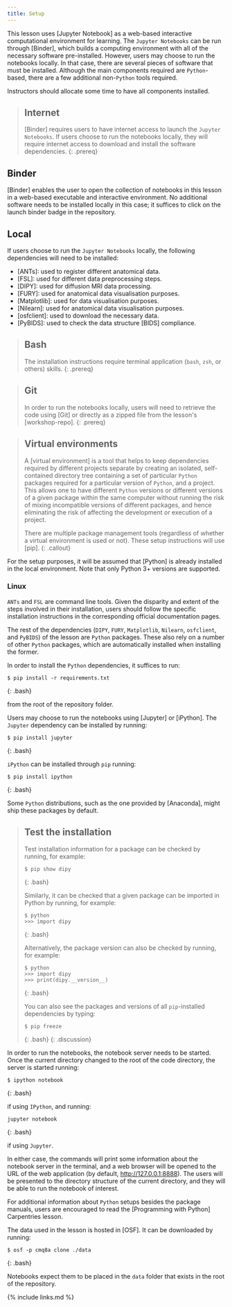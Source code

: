 ```yaml
---
title: Setup
---
```


This lesson uses [Jupyter Notebook] as a web-based interactive computational
environment for learning. The `Jupyter Notebooks` can be run through [Binder],
which builds a computing environment with all of the necessary software
pre-installed. However, users may choose to run the notebooks locally. In that
case, there are several pieces of software that must be installed. Although the
main components required are `Python`-based, there are a few additional
non-`Python` tools required.

Instructors should allocate some time to have all components installed.

> ## Internet
> [Binder] requires users to have internet access to launch the `Jupyter`
> `Notebooks`. If users choose to run the notebooks locally, they will require
> internet access to download and install the software dependencies.
{: .prereq}

## Binder

[Binder] enables the user to open the collection of notebooks in this lesson in
a web-based executable and interactive environment. No additional software needs
to be installed locally in this case; it suffices to click on the
</kbd>launch binder</kbd> badge in the repository.

## Local

If users choose to run the `Jupyter Notebooks` locally, the following
dependencies will need to be installed:

- [ANTs]: used to register different anatomical data.
- [FSL]: used for different data preprocessing steps.
- [DIPY]: used for diffusion MRI data processing.
- [FURY]: used for anatomical data visualisation purposes.
- [Matplotlib]: used for data visualisation purposes.
- [Nilearn]: used for anatomical data visualisation purposes.
- [osfclient]: used to download the necessary data.
- [PyBIDS]: used to check the data structure [BIDS] compliance.

> ## Bash
>
> The installation instructions require terminal application (`bash`, `zsh`, or
> others) skills.
{: .prereq}

> ## Git
> In order to run the notebooks locally, users will need to retrieve the code
> using [Git] or directly as a zipped file from the lesson's [workshop-repo].
{: .prereq}

> ## Virtual environments
>
> A [virtual environment] is a tool that helps to keep dependencies required by
> different projects separate by creating an isolated, self-contained directory
> tree containing a set of particular `Python` packages required for a
> particular version of `Python`, and a project. This allows one to have
> different `Python` versions or different versions of a given package within
> the same computer without running the risk of mixing incompatible versions of
> different packages, and hence eliminating the risk of affecting the
> development or execution of a project.
>
> There are multiple package management tools (regardless of whether a virtual
> environment is used or not). These setup instructions will use [pip].
{: .callout}

For the setup purposes, it will be assumed that [Python] is already installed in
the local environment. Note that only Python 3+ versions are supported.

### Linux

`ANTs` and `FSL` are command line tools. Given the disparity and extent of the
steps involved in their installation, users should follow the specific
installation instructions in the corresponding official documentation pages.

The rest of the dependencies (`DIPY`, `FURY`, `Matplotlib`, `Nilearn`,
`osfclient`, and `PyBIDS`) of the lesson are `Python` packages. These also rely
on a number of other `Python` packages, which are automatically installed when
installing the former.

In order to install the `Python` dependencies, it suffices to run:
~~~
$ pip install -r requirements.txt
~~~
{: .bash}

from the root of the repository folder.

Users may choose to run the notebooks using [Jupyter] or [iPython]. The
`Jupyter` dependency can be installed by running:
~~~
$ pip install jupyter
~~~
{: .bash}

`iPython` can be installed through `pip` running:
~~~
$ pip install ipython
~~~
{: .bash}

Some `Python` distributions, such as the one provided by [Anaconda], might
ship these packages by default.

> ## Test the installation
>
> Test installation information for a package can be checked by running, for
> example:
> ~~~
> $ pip show dipy
> ~~~
> {: .bash}
>
> Similarly, it can be checked that a given package can be imported in Python by
> running, for example:
> ~~~
> $ python
> >>> import dipy
> ~~~
> {: .bash}
>
> Alternatively, the package version can also be checked by running, for example:
> ~~~
> $ python
> >>> import dipy
> >>> print(dipy.__version__)
> ~~~
> {: .bash}
>
> You can also see the packages and versions of all `pip`-installed dependencies
> by typing:
> ~~~
> $ pip freeze
> ~~~
> {: .bash}
{: .discussion}

In order to run the notebooks, the notebook server needs to be started. Once the
current directory changed to the root of the code directory, the server is
started running:
~~~
$ ipython notebook
~~~
{: .bash}

if using `IPython`, and running:

~~~
jupyter notebook
~~~
{: .bash}

if using `Jupyter`.

In either case, the commands will print some information about the notebook
server in the terminal, and a web browser will be opened to the URL of the web
application (by default, http://127.0.0.1:8888). The users will be presented to
the directory structure of the current directory, and they will be able to run
the notebook of interest.

For additional information about `Python` setups besides the package manuals,
users are encouraged to read the [Programming with Python] Carpentries lesson.

The data used in the lesson is hosted in [OSF]. It can be downloaded by running:
~~~
$ osf -p cmq8a clone ./data
~~~
{: .bash}

Notebooks expect them to be placed in the `data` folder that exists in the root
of the repository.


{% include links.md %}
